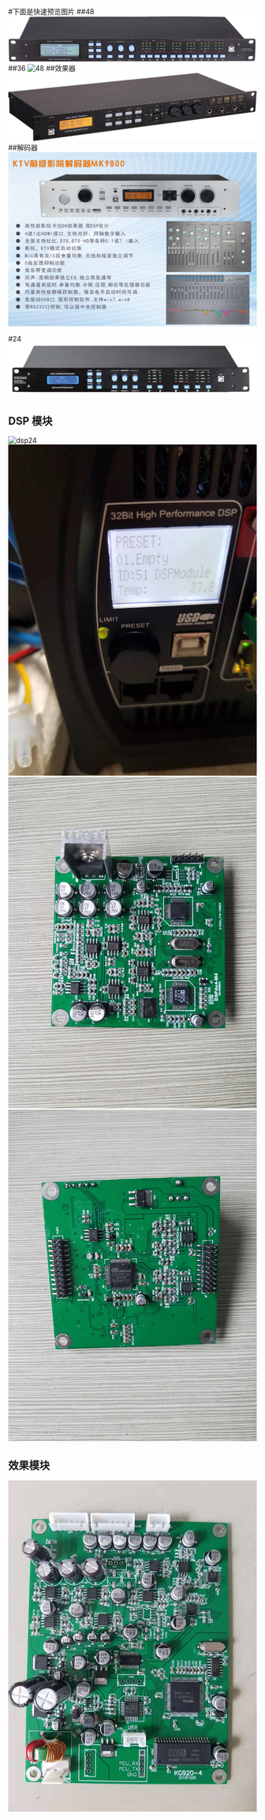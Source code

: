 #下面是快速预览图片
##48
![48](dsc48_small.png)
##36
![48](dsc36-new.png)
##效果器
![48](k100.jpg)
##解码器
![48](mk9800-0.jpg)

#24
![24](dsc24.jpg)

## DSP 模块
![dsp24](DSP24.png)
![dsp23](DSP23.jpg)
![dsp4x4](dsp4x4_1.jpg)
![dsp4x4](dsp4x4_2.jpg)

## 效果模块
![效果模块](KG920.jpg)




